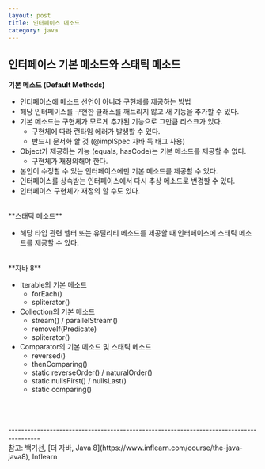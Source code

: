 ```yaml
---
layout: post
title: 인터페이스 메소드
category: java
---
```


## 인터페이스 기본 메소드와 스태틱 메소드

**기본 메소드 (Default Methods)**

- 인터페이스에 메소드 선언이 아니라 구현체를 제공하는 방법
- 해당 인터페이스를 구현한 클래스를 깨트리지 않고 새 기능을 추가할 수 있다.
- 기본 메소드는 구현체가 모르게 추가된 기능으로 그만큼 리스크가 있다.
	- 구현체에 따라 런타임 에러가 발생할 수 있다.
	- 반드시 문서화 할 것 (@implSpec 자바 독 태그 사용)
- Object가 제공하는 기능 (equals, hasCode)는 기본 메소드를 제공할 수 없다.
	- 구현체가 재정의해야 한다.
- 본인이 수정할 수 있는 인터페이스에만 기본 메소드를 제공할 수 있다.
- 인터페이스를 상속받는 인터페이스에서 다시 추상 메소드로 변경할 수 있다.
- 인터페이스 구현체가 재정의 할 수도 있다.

<br>
**스태틱 메소드**

- 해당 타입 관련 헬터 또는 유틸리티 메소드를 제공할 때 인터페이스에 스태틱 메소드를 제공할 수 있다.

<br>
**자바 8**

- Iterable의 기본 메소드
	- forEach()
	- spliterator()
- Collection의 기본 메소드
	- stream() / parallelStream()
	- removeIf(Predicate)
	- spliterator()
- Comparator의 기본 메소드 및 스태틱 메소드
	- reversed()
	- thenComparing()
	- static reverseOrder() / naturalOrder()
	- static nullsFirst() / nullsLast()
	- static comparing()



<br>
<br>
<br>
----------------------------------------------------------------------------------------
<br>
참고: 백기선, [더 자바, Java 8](https://www.inflearn.com/course/the-java-java8), Inflearn
